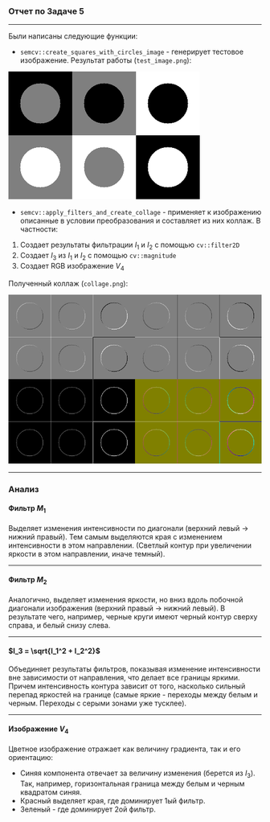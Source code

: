 ### Отчет по Задаче 5
---
Были написаны следующие функции:
- `semcv::create_squares_with_circles_image` - генерирует тестовое изображение. Результат работы (`test_image.png`):

![](test_image.png)

- `semcv::apply_filters_and_create_collage` - применяет к изображению описанные в условии преобразования и составляет из них коллаж. В частности:
1) Создает результаты фильтрации $I_1$ и $I_2$ с помощью `cv::filter2D`
2) Создает $I_3$ из $I_1$ и $I_2$ с помощью `cv::magnitude`
3) Создает RGB изображение $V_4$

Полученный коллаж (`collage.png`):

![](collage.png)

---
### Анализ

#### Фильтр $M_1$

Выделяет изменения интенсивности по диагонали (верхний левый → нижний правый). Тем самым выделяются края с изменением интенсивности в этом направлении.
(Светлый контур при увеличении яркости в этом направлении, иначе темный).

---

#### Фильтр $M_2$

Аналогично, выделяет изменения яркости, но вниз вдоль побочной диагонали изображения (верхний правый → нижний левый). В результате чего, например, черные круги имеют черный контур сверху справа, и белый снизу слева.

---

#### $I_3 = \sqrt{I_1^2 + I_2^2}$

Объединяет результаты фильтров, показывая изменение интенсивности вне зависимости от направления, что делает все границы яркими. Причем интенсивность контура зависит от того, насколько сильный перепад яркостей на границе (самые яркие - переходы между белым и черным. Переходы с серыми зонами уже тусклее).

---

#### Изображение $V_4$

Цветное изображение отражает как величину градиента, так и его ориентацию:
- Синяя компонента отвечает за величину изменения (берется из $I_3$). Так, например, горизонтальная граница между белым и черным квадратом синяя.
- Красный выделяет края, где доминирует 1ый фильтр.
- Зеленый - где доминирует 2ой фильтр.
